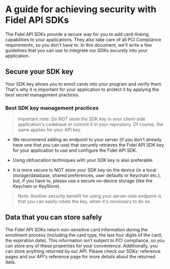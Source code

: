 # A guide for achieving security with Fidel API SDKs

The Fidel API SDKs provide a secure way for you to add card-linking capabilities to your applications. They also take care of all PCI Compliance requirements, so you don't have to. In this document, we'll write a few guidelines that you can use to integrate our SDKs securely into your application.

## Secure your SDK key

Your SDK key allows you to enroll cards into your program and verify them. That's why it is important for your application to protect it by applying the best secret management practices.

### Best SDK key management practices

> Important note: Do NOT store the SDK key in your client-side application's codebase or commit it in your repository. Of course, the same applies for your API key. 

- We recommend adding an endpoint to your server (if you don't already have one that you can use) that securely retrieves the Fidel API SDK key for your application to use and configure the Fidel API SDK.

- Using obfuscation techniques with your SDK key is also preferable.

- It is more secure to NOT store your SDK key on the device (in a local storage/database, shared preferences, user defaults or Keychain etc.), but, if you have to, please use a secure on-device storage (like the Keychain or KeyStore).

> Note: Another security benefit for using your server-side endpoint is that you can easily rotate the key, when it's necessary to do so.

## Data that you can store safely

The Fidel API SDKs return non-sensitive card information during the enrollment process (including the card type, the last four digits of the card, the expiration date). This information isn’t subject to PCI compliance, so you can store any of these properties for your convenience. Additionally, you can store anything returned by our API. Please check our SDKs' reference pages and our API's reference page for more details about the returned data.
